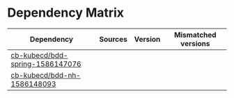 # Dependency Matrix

Dependency | Sources | Version | Mismatched versions
---------- | ------- | ------- | -------------------
[cb-kubecd/bdd-spring-1586147076](https://github.com/cb-kubecd/bdd-spring-1586147076.git) |  | []() | 
[cb-kubecd/bdd-nh-1586148093](https://github.com/cb-kubecd/bdd-nh-1586148093.git) |  | []() | 

